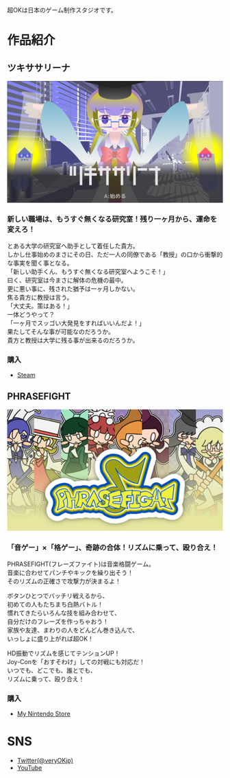 超OKは日本のゲーム制作スタジオです。

# 作品紹介

## ツキササリーナ

![](image_003_0000.png)

### 新しい職場は、もうすぐ無くなる研究室！残り一ヶ月から、運命を変えろ！

とある大学の研究室へ助手として着任した貴方。  
しかし仕事始めのまさにその日、ただ一人の同僚である「教授」の口から衝撃的な事実を聞く事となる。  
「新しい助手くん、もうすぐ無くなる研究室へようこそ！」  
曰く、研究室は今まさに解体の危機の最中。  
更に悪い事に、残された猶予は一ヶ月しかない。  
焦る貴方に教授は言う。  
「大丈夫。策はある！」  
一体どうやって？  
「一ヶ月でスッゴい大発見をすればいいんだよ！」  
果たしてそんな事が可能なのだろうか。  
貴方と教授は大学に残る事が出来るのだろうか。  

### 購入

- <a href="https://store.steampowered.com/app/1452350/_/" target="_blank">Steam</a>	

## PHRASEFIGHT

![](pf.png)

### 「音ゲー」×「格ゲー」、奇跡の合体！リズムに乗って、殴り合え！

PHRASEFIGHT(フレーズファイト)は音楽格闘ゲーム。  
音楽に合わせてパンチやキックを繰り出そう！  
そのリズムの正確さで攻撃力が決まるよ！  

ボタンひとつでバッチリ戦えるから、  
初めての人もたちまち白熱バトル！  
慣れてきたらいろんな技を組み合わせて、  
自分だけのフレーズを作っちゃおう！  
家族や友達、まわりの人をどんどん巻き込んで、  
いっしょに盛り上がれば超OK！  

HD振動でリズムを感じてテンションUP！  
Joy-Conを「おすそわけ」しての対戦にも対応だ！  
いつでも、どこでも、誰とでも、  
リズムに乗って、殴り合え！  

### 購入

- <a href="https://store-jp.nintendo.com/list/software/70010000011791.html" target="_blank">My Nintendo Store</a>	

# SNS

- <a href="http://twitter.com/veryOKjp" target="_blank">Twitter(@veryOKjp)</a>	
- <a href="https://www.youtube.com/channel/UCU_c9kXTMNXl1-qhHGkoF0A" target="_blank">YouTube</a>	
